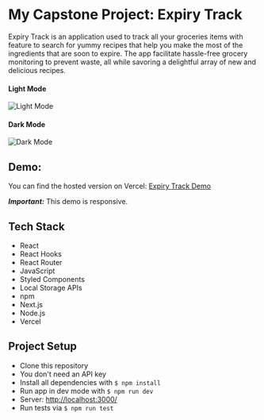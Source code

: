 # My Capstone Project: Expiry Track

Expiry Track is an application used to track all your groceries items with feature to search for yummy recipes that help you make the most of the ingredients that are soon to expire. The app facilitate hassle-free grocery monitoring to prevent waste, all while savoring a delightful array of new and delicious recipes.

#### Light Mode
![Light Mode](https://github.com/NirachaMarchett/capstone-expiration-tracking-app/assets/135506311/1485103b-469e-4d64-a7da-df592361d254)

#### Dark Mode

![Dark Mode](https://github.com/NirachaMarchett/capstone-expiration-tracking-app/assets/135506311/13e45716-efc9-4c10-a15f-e3b1832e7028)

## Demo:

You can find the hosted version on Vercel: [Expiry Track Demo](https://capstone-project-chi-rouge.vercel.app/)

***Important:*** This demo is responsive.

## Tech Stack

- React
- React Hooks
- React Router
- JavaScript
- Styled Components
- Local Storage APIs
- npm
- Next.js
- Node.js
- Vercel

## Project Setup

- Clone this repository
- You don't need an API key
- Install all dependencies with `$ npm install`
- Run app in dev mode with `$ npm run dev`
- Server: [http://localhost:3000/](http://localhost:3000/)
- Run tests via `$ npm run test`
